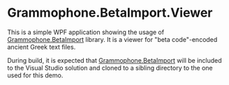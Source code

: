 # Grammophone.BetaImport.Viewer
This is a simple WPF application showing the usage 
of [Grammophone.BetaImport](https://github.com/grammophone/Grammophone.BetaImport) library. 
It is a viewer for "beta code"-encoded ancient Greek text files.

During build, it is expected 
that [Grammophone.BetaImport](https://github.com/grammophone/Grammophone.BetaImport) will be included 
to the Visual Studio solution and cloned to a sibling directory to the one used for this demo.
